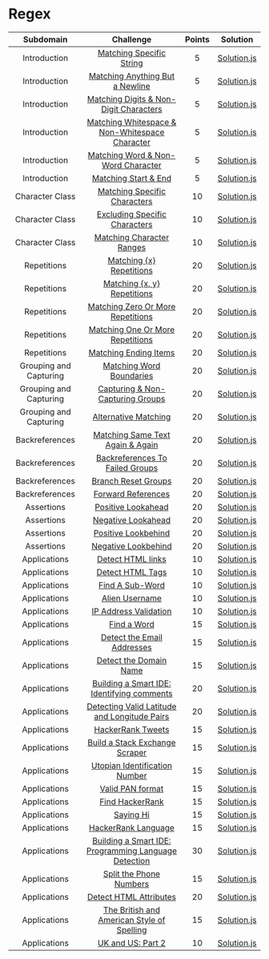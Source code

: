 # Regex

|          Subdomain          |                                                         Challenge                                                        | Points |                                                                                         Solution                                                                                        |
|:---------------------------:|:------------------------------------------------------------------------------------------------------------------------:|:------:|:---------------------------------------------------------------------------------------------------------------------------------------------------------------------------------------:|
|         Introduction        | [Matching Specific String](https://www.hackerrank.com/challenges/matching-specific-string)                                                |    5   | [Solution.js](https://github.com/JChiquin/My-HackerRank-Solutions/blob/master/Regex/Introduction/Matching%20Specific%20String/Solution.js)                                                  |
|         Introduction        | [Matching Anything But a Newline](https://www.hackerrank.com/challenges/matching-anything-but-new-line)                                 |    5   | [Solution.js](https://github.com/JChiquin/My-HackerRank-Solutions/blob/master/Regex/Introduction/Matching%20Anything%20But%20a%20Newline/Solution.js)                                       |
|         Introduction        | [Matching Digits & Non-Digit Characters](https://www.hackerrank.com/challenges/matching-digits-non-digit-character)                                                       |   5   | [Solution.js](https://github.com/JChiquin/My-HackerRank-Solutions/blob/master/Regex/Introduction/Matching%20Digits%20%26%20Non-Digit%20Characters/Solution.js)                                                        |
|         Introduction        | [Matching Whitespace & Non-Whitespace Character](https://www.hackerrank.com/challenges/matching-whitespace-non-whitespace-character)                                      |   5   | [Solution.js](https://github.com/JChiquin/My-HackerRank-Solutions/blob/master/Regex/Introduction/Matching%20Whitespace%20%26%20Non-Whitespace%20Character/Solution.js)                                      |
|         Introduction        | [Matching Word & Non-Word Character](https://www.hackerrank.com/challenges/matching-word-non-word)                                   |   5   | [Solution.js](https://github.com/JChiquin/My-HackerRank-Solutions/blob/master/Regex/Introduction/Matching%20Word%20%26%20Non-Word%20Character/Solution.js)                                            |
|         Introduction        | [Matching Start & End](https://www.hackerrank.com/challenges/matching-start-end)                                                       |   5   | [Solution.js](https://github.com/JChiquin/My-HackerRank-Solutions/blob/master/Regex/Introduction/Matching%20Start%20%26%20End/Solution.js)                                                      |
|         Character Class        | [Matching Specific Characters](https://www.hackerrank.com/challenges/matching-range-of-characters)                                                       |   10   | [Solution.js](https://github.com/JChiquin/My-HackerRank-Solutions/blob/master/Regex/Character%20Class/Excluding%20Specific%20Characters/Solution.js)                                                      |
|         Character Class        | [Excluding Specific Characters](https://www.hackerrank.com/challenges/excluding-specific-characters)                                                       |   10   | [Solution.js](https://github.com/JChiquin/My-HackerRank-Solutions/blob/master/Regex/Character%20Class/Matching%20Character%20Ranges/Solution.js)                                                      |
|         Character Class        | [Matching Character Ranges](https://www.hackerrank.com/challenges/matching-specific-characters)                                                       |   10   | [Solution.js](https://github.com/JChiquin/My-HackerRank-Solutions/blob/master/Regex/Character%20Class/Matching%20Specific%20Characters/Solution.js)                                                      |
|         Repetitions        | [Matching {x} Repetitions](https://www.hackerrank.com/challenges/matching-x-repetitions)                                                       |   20   | [Solution.js](https://github.com/JChiquin/My-HackerRank-Solutions/blob/master/Regex/Repetitions/Matching%20%7Bx%7D%20Repetitions/Solution.js)                                                      |
|         Repetitions        | [Matching {x, y} Repetitions](https://www.hackerrank.com/challenges/matching-x-y-repetitions)                                                       |   20   | [Solution.js](https://github.com/JChiquin/My-HackerRank-Solutions/blob/master/Regex/Repetitions/Matching%20%7Bx%2C%20y%7D%20Repetitions/Solution.js)                                                      |
|         Repetitions        | [Matching Zero Or More Repetitions](https://www.hackerrank.com/challenges/matching-zero-or-more-repetitions)                                                       |   20   | [Solution.js](https://github.com/JChiquin/My-HackerRank-Solutions/blob/master/Regex/Repetitions/Matching%20Zero%20Or%20More%20Repetitions/Solution.js)                                                      |
|         Repetitions        | [Matching One Or More Repetitions](https://www.hackerrank.com/challenges/matching-one-or-more-repititions)                                                       |   20   | [Solution.js](https://github.com/JChiquin/My-HackerRank-Solutions/blob/master/Regex/Repetitions/Matching%20One%20Or%20More%20Repetitions/Solution.js)                                                      |
|         Repetitions        | [Matching Ending Items](https://www.hackerrank.com/challenges/matching-ending-items)                                                       |   20   | [Solution.js](https://github.com/JChiquin/My-HackerRank-Solutions/blob/master/Regex/Repetitions/Matching%20Ending%20Items/Solution.js)                                                      |
|         Grouping and Capturing        | [Matching Word Boundaries](https://www.hackerrank.com/challenges/matching-word-boundaries)                                                       |   20   | [Solution.js](https://github.com/JChiquin/My-HackerRank-Solutions/blob/master/Regex/Grouping%20and%20Capturing/Matching%20Word%20Boundaries/Solution.js)                                                      |
|         Grouping and Capturing        | [Capturing & Non-Capturing Groups](https://www.hackerrank.com/challenges/capturing-non-capturing-groups)                                                       |   20   | [Solution.js](https://github.com/JChiquin/My-HackerRank-Solutions/blob/master/Regex/Grouping%20and%20Capturing/Capturing%20%26%20Non-Capturing%20Groups/Solution.js)                                                      |
|         Grouping and Capturing        | [Alternative Matching](https://www.hackerrank.com/challenges/alternative-matching)                                                       |   20   | [Solution.js](https://github.com/JChiquin/My-HackerRank-Solutions/blob/master/Regex/Grouping%20and%20Capturing/Alternative%20Matching/Solution.js)                                                      |
|         Backreferences        | [Matching Same Text Again & Again](https://www.hackerrank.com/challenges/matching-same-text-again-again)                                                       |   20   | [Solution.js](https://github.com/JChiquin/My-HackerRank-Solutions/blob/master/Regex/Backreferences/Matching%20Same%20Text%20Again%20%26%20Again/Solution.js)                                                      |
|         Backreferences        | [Backreferences To Failed Groups](https://www.hackerrank.com/challenges/backreferences-to-failed-groups)                                                       |   20   | [Solution.js](https://github.com/JChiquin/My-HackerRank-Solutions/blob/master/Regex/Backreferences/Backreferences%20To%20Failed%20Groups/Solution.js)                                                      |
|         Backreferences        | [Branch Reset Groups](https://www.hackerrank.com/challenges/branch-reset-groups)                                                       |   20   | [Solution.js](https://github.com/JChiquin/My-HackerRank-Solutions/blob/master/Regex/Backreferences/Branch%20Reset%20Groups/Solution.js)                                                      |
|         Backreferences        | [Forward References](https://www.hackerrank.com/challenges/forward-references)                                                       |   20   | [Solution.js](https://github.com/JChiquin/My-HackerRank-Solutions/blob/master/Regex/Backreferences/Forward%20References/Solution.js)                                                      |
|         Assertions        | [Positive Lookahead](https://www.hackerrank.com/challenges/positive-lookahead)                                                       |   20   | [Solution.js](https://github.com/JChiquin/My-HackerRank-Solutions/blob/master/Regex/Assertions/Positive%20Lookahead/Solution.js)                                                      |
|         Assertions        | [Negative Lookahead](https://www.hackerrank.com/challenges/negative-lookahead)                                                       |   20   | [Solution.js](https://github.com/JChiquin/My-HackerRank-Solutions/blob/master/Regex/Assertions/Negative%20Lookahead/Solution.js)                                                      |
|         Assertions        | [Positive Lookbehind](https://www.hackerrank.com/challenges/positive-lookbehind)                                                       |   20   | [Solution.js](https://github.com/JChiquin/My-HackerRank-Solutions/blob/master/Regex/Assertions/Positive%20Lookbehind/Solution.js)                                                      |
|         Assertions        | [Negative Lookbehind](https://www.hackerrank.com/challenges/negative-lookbehind)                                                       |   20   | [Solution.js](https://github.com/JChiquin/My-HackerRank-Solutions/blob/master/Regex/Assertions/Negative%20Lookbehind/Solution.js)                                                      |
|         Applications        | [Detect HTML links](https://www.hackerrank.com/challenges/detect-html-links)                                                       |   10   | [Solution.js](https://github.com/JChiquin/My-HackerRank-Solutions/blob/master/Regex/Applications/Detect%20HTML%20links/Solution.js)                                                      |
|         Applications        | [Detect HTML Tags](https://www.hackerrank.com/challenges/detect-html-tags)                                                       |   10   | [Solution.js](https://github.com/JChiquin/My-HackerRank-Solutions/blob/master/Regex/Applications/Detect%20HTML%20Tags/Solution.js)                                                      |
|         Applications        | [Find A Sub-Word](https://www.hackerrank.com/challenges/find-substring)                                                       |   10   | [Solution.js](https://github.com/JChiquin/My-HackerRank-Solutions/blob/master/Regex/Applications/Find%20A%20Sub-Word/Solution.js)                                                      |
|         Applications        | [Alien Username](https://www.hackerrank.com/challenges/alien-username)                                                       |   10   | [Solution.js](https://github.com/JChiquin/My-HackerRank-Solutions/blob/master/Regex/Applications/Alien%20Username/Solution.js)                                                      |
|         Applications        | [IP Address Validation](https://www.hackerrank.com/challenges/ip-address-validation)                                                       |   10   | [Solution.js](https://github.com/JChiquin/My-HackerRank-Solutions/blob/master/Regex/Applications/IP%20Address%20Validation/Solution.js)                                                      |
|         Applications        | [Find a Word](https://www.hackerrank.com/challenges/find-a-word)                                                       |   15   | [Solution.js](https://github.com/JChiquin/My-HackerRank-Solutions/blob/master/Regex/Applications/Find%20a%20Word/Solution.js)                                                      |
|         Applications        | [Detect the Email Addresses](https://www.hackerrank.com/challenges/detect-the-email-addresses)                                                       |   15   | [Solution.js](https://github.com/JChiquin/My-HackerRank-Solutions/blob/master/Regex/Applications/Detect%20the%20Email%20Addresses/Solution.js)                                                      |
|         Applications        | [Detect the Domain Name](https://www.hackerrank.com/challenges/detect-the-domain-name)                                                       |   15   | [Solution.js](https://github.com/JChiquin/My-HackerRank-Solutions/blob/master/Regex/Applications/Detect%20the%20Domain%20Name/Solution.js)                                                      |
|         Applications        | [Building a Smart IDE: Identifying comments](https://www.hackerrank.com/challenges/ide-identifying-comments)                                                       |   20   | [Solution.js](https://github.com/JChiquin/My-HackerRank-Solutions/blob/master/Regex/Applications/Building%20a%20Smart%20IDE%3A%20Identifying%20comments/Solution.js)                                                      |
|         Applications        | [Detecting Valid Latitude and Longitude Pairs](https://www.hackerrank.com/challenges/detecting-valid-latitude-and-longitude)                                                       |   20   | [Solution.js](https://github.com/JChiquin/My-HackerRank-Solutions/blob/master/Regex/Applications/Detecting%20Valid%20Latitude%20and%20Longitude%20Pairs/Solution.js)                                                      |
|         Applications        | [HackerRank Tweets](https://www.hackerrank.com/challenges/hackerrank-tweets)                                                       |   15   | [Solution.js](https://github.com/JChiquin/My-HackerRank-Solutions/blob/master/Regex/Applications/HackerRank%20Tweets/Solution.js)                                                      |
|         Applications        | [Build a Stack Exchange Scraper](https://www.hackerrank.com/challenges/stack-exchange-scraper)                                                       |   15   | [Solution.js](https://github.com/JChiquin/My-HackerRank-Solutions/blob/master/Regex/Applications/Build%20a%20Stack%20Exchange%20Scraper/Solution.js)                                                      |
|         Applications        | [Utopian Identification Number](https://www.hackerrank.com/challenges/utopian-identification-number)                                                       |   15   | [Solution.js](https://github.com/JChiquin/My-HackerRank-Solutions/blob/master/Regex/Applications/Utopian%20Identification%20Number/Solution.js)                                                      |
|         Applications        | [Valid PAN format](https://www.hackerrank.com/challenges/valid-pan-format)                                                       |   15   | [Solution.js](https://github.com/JChiquin/My-HackerRank-Solutions/blob/master/Regex/Applications/Valid%20PAN%20format/Solution.js)                                                      |
|         Applications        | [Find HackerRank](https://www.hackerrank.com/challenges/find-hackerrank)                                                       |   15   | [Solution.js](https://github.com/JChiquin/My-HackerRank-Solutions/blob/master/Regex/Applications/Find%20HackerRank/Solution.js)                                                      |
|         Applications        | [Saying Hi](https://www.hackerrank.com/challenges/saying-hi)                                                       |   15   | [Solution.js](https://github.com/JChiquin/My-HackerRank-Solutions/blob/master/Regex/Applications/Saying%20Hi/Solution.js)                                                      |
|         Applications        | [HackerRank Language](https://www.hackerrank.com/challenges/hackerrank-language)                                                       |   15   | [Solution.js](https://github.com/JChiquin/My-HackerRank-Solutions/blob/master/Regex/Applications/HackerRank%20Language/Solution.js)                                                      |
|         Applications        | [Building a Smart IDE: Programming Language Detection](https://www.hackerrank.com/challenges/programming-language-detection)                                                       |   30   | [Solution.js](https://github.com/JChiquin/My-HackerRank-Solutions/blob/master/Regex/Applications/Building%20a%20Smart%20IDE%3A%20Programming%20Language%20Detection/Solution.js)                                                      |
|         Applications        | [Split the Phone Numbers](https://www.hackerrank.com/challenges/split-number)                                                       |   15   | [Solution.js](https://github.com/JChiquin/My-HackerRank-Solutions/blob/master/Regex/Applications/Split%20the%20Phone%20Numbers/Solution.js)                                                      |
|         Applications        | [Detect HTML Attributes](https://www.hackerrank.com/challenges/html-attributes)                                                       |   20   | [Solution.js](https://github.com/JChiquin/My-HackerRank-Solutions/blob/master/Regex/Applications/Detect%20HTML%20Attributes/Solution.js)                                                      |
|         Applications        | [The British and American Style of Spelling](https://www.hackerrank.com/challenges/uk-and-us)                                                       |   15   | [Solution.js](https://github.com/JChiquin/My-HackerRank-Solutions/blob/master/Regex/Applications/The%20British%20and%20American%20Style%20of%20Spelling/Solution.js)                                                      |
|         Applications        | [UK and US: Part 2](https://www.hackerrank.com/challenges/uk-and-us-2)                                                       |   10   | [Solution.js](https://github.com/JChiquin/My-HackerRank-Solutions/blob/master/Regex/Applications/UK%20and%20US%3A%20Part%202/Solution.js)                                                      |
